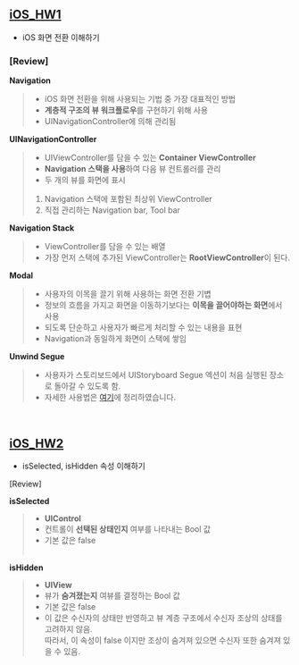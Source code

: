 ## [iOS_HW1](https://github.com/kyeahen/SOPT_23_iOS/tree/master/Seminar1/iOS_HW1)

- iOS 화면 전환 이해하기

### [Review]

**Navigation**
>- iOS 화면 전환을 위해 사용되는 기법 중 가장 대표적인 방법
>- **계층적 구조의 뷰 워크플로우**를 구현하기 위해 사용
>- UINavigationController에 의해 관리됨

**UINavigationController**
>- UIViewController를 담을 수 있는 **Container ViewController**
>- **Navigation 스택을 사용**하여 다음 뷰 컨트롤러를 관리
>- 두 개의 뷰를 화면에 표시
>  1. Navigation 스택에 포함된 최상위 ViewController
>  2. 직접 관리하는 Navigation bar, Tool bar

**Navigation Stack**
>- ViewController를 담을 수 있는 배열
>- 가장 먼저 스택에 추가된 ViewController는 **RootViewController**이 된다.

**Modal**
>- 사용자의 이목을 끌기 위해 사용하는 화면 전환 기볍
>- 정보의 흐름을 가지고 화면을 이동하기보다는 **이목을 끌어야하는 화면**에서 사용
>- 되도록 단순하고 사용자가 빠르게 처리할 수 있는 내용을 표현
>- Navigation과 동일하게 화면이 스택에 쌓임

**Unwind Segue**
>- 사용자가 스토리보드에서 UIStoryboard Segue 엑션이 처음 실행된 장소로 돌아갈 수 있도록 함.
>- 자세한 사용법은 [여기](https://medium.com/@kyeahen/ios-unwind-segue-in-swift-e8ff0e7fbbcd)에 정리하였습니다.

<br>

## [iOS_HW2](https://github.com/kyeahen/SOPT_23_iOS/tree/master/Seminar1/iOS_HW2)

- isSelected, isHidden 속성 이해하기

[Review]

**isSelected**
>- **UIControl**
>- 컨트롤이 **선택된 상태인지** 여부를 나타내는 Bool 값
>- 기본 값은 false <br><br>

**isHidden**
>- **UIView**
>- 뷰가 **숨겨졌는지** 여뷰를 결정하는 Bool 값
>- 기본 값은 false
>- 이 값은 수신자의 상태만 반영하고 뷰 계층 구조에서 수신자 조상의 상태를 고려하지 않음. <br>
> 따라서, 이 속성이 false 이지만 조상이 숨겨져 있으면 수신자 또한 숨겨져 있을 수 있음.




